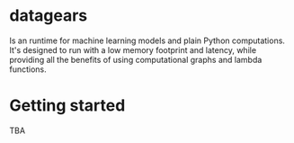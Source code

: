 # datagears

Is an runtime for machine learning models and plain Python computations. It's designed to run with a low memory footprint and latency, while providing all the benefits of using computational graphs and lambda functions.

# Getting started

TBA
